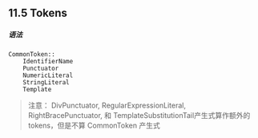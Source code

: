 ## 11.5 Tokens

##### 语法

```
CommonToken::
    IdentifierName
    Punctuator
    NumericLiteral
    StringLiteral
    Template
```

> 注意： DivPunctuator, RegularExpressionLiteral, RightBracePunctuator, 和 TemplateSubstitutionTail产生式算作额外的tokens，但是不算 CommonToken 产生式



